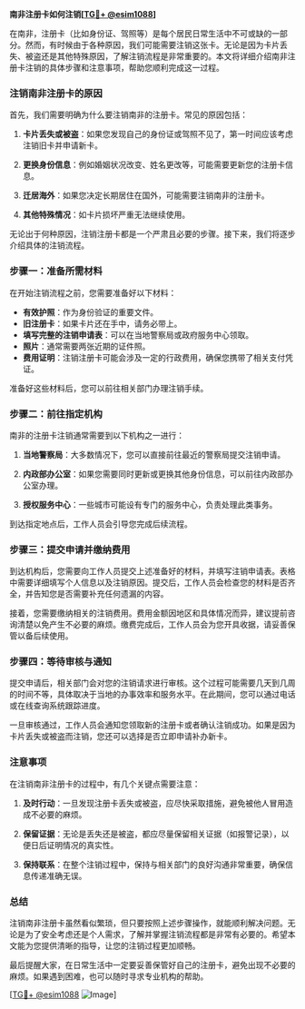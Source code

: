 **南非注册卡如何注销[[TG💪+ @esim1088](https://t.me/s/esim1088)]**

在南非，注册卡（比如身份证、驾照等）是每个居民日常生活中不可或缺的一部分。然而，有时候由于各种原因，我们可能需要注销这张卡。无论是因为卡片丢失、被盗还是其他特殊原因，了解注销流程是非常重要的。本文将详细介绍南非注册卡注销的具体步骤和注意事项，帮助您顺利完成这一过程。

### 注销南非注册卡的原因

首先，我们需要明确为什么要注销南非的注册卡。常见的原因包括：

1. **卡片丢失或被盗**：如果您发现自己的身份证或驾照不见了，第一时间应该考虑注销旧卡并申请新卡。
   
2. **更换身份信息**：例如婚姻状况改变、姓名更改等，可能需要更新您的注册卡信息。
   
3. **迁居海外**：如果您决定长期居住在国外，可能需要注销南非的注册卡。
   
4. **其他特殊情况**：如卡片损坏严重无法继续使用。

无论出于何种原因，注销注册卡都是一个严肃且必要的步骤。接下来，我们将逐步介绍具体的注销流程。

### 步骤一：准备所需材料

在开始注销流程之前，您需要准备好以下材料：

- **有效护照**：作为身份验证的重要文件。
- **旧注册卡**：如果卡片还在手中，请务必带上。
- **填写完整的注销申请表**：可以在当地警察局或政府服务中心领取。
- **照片**：通常需要两张近期的证件照。
- **费用证明**：注销注册卡可能会涉及一定的行政费用，确保您携带了相关支付凭证。

准备好这些材料后，您可以前往相关部门办理注销手续。

### 步骤二：前往指定机构

南非的注册卡注销通常需要到以下机构之一进行：

1. **当地警察局**：大多数情况下，您可以直接前往最近的警察局提交注销申请。
   
2. **内政部办公室**：如果您需要同时更新或更换其他身份信息，可以前往内政部办公室办理。

3. **授权服务中心**：一些城市可能设有专门的服务中心，负责处理此类事务。

到达指定地点后，工作人员会引导您完成后续流程。

### 步骤三：提交申请并缴纳费用

到达机构后，您需要向工作人员提交上述准备好的材料，并填写注销申请表。表格中需要详细填写个人信息以及注销原因。提交后，工作人员会检查您的材料是否齐全，并告知您是否需要补充任何遗漏的内容。

接着，您需要缴纳相关的注销费用。费用金额因地区和具体情况而异，建议提前咨询清楚以免产生不必要的麻烦。缴费完成后，工作人员会为您开具收据，请妥善保管以备后续使用。

### 步骤四：等待审核与通知

提交申请后，相关部门会对您的注销请求进行审核。这个过程可能需要几天到几周的时间不等，具体取决于当地的办事效率和服务水平。在此期间，您可以通过电话或在线查询系统跟踪进度。

一旦审核通过，工作人员会通知您领取新的注册卡或者确认注销成功。如果是因为卡片丢失或被盗而注销，您还可以选择是否立即申请补办新卡。

### 注意事项

在注销南非注册卡的过程中，有几个关键点需要注意：

1. **及时行动**：一旦发现注册卡丢失或被盗，应尽快采取措施，避免被他人冒用造成不必要的麻烦。
   
2. **保留证据**：无论是丢失还是被盗，都应尽量保留相关证据（如报警记录），以便日后证明情况的真实性。
   
3. **保持联系**：在整个注销过程中，保持与相关部门的良好沟通非常重要，确保信息传递准确无误。

### 总结

注销南非注册卡虽然看似繁琐，但只要按照上述步骤操作，就能顺利解决问题。无论是为了安全考虑还是个人需求，了解并掌握注销流程都是非常有必要的。希望本文能为您提供清晰的指导，让您的注销过程更加顺畅。

最后提醒大家，在日常生活中一定要妥善保管好自己的注册卡，避免出现不必要的麻烦。如果遇到困难，也可以随时寻求专业机构的帮助。

[[TG💪+ @esim1088](https://t.me/s/esim1088) ![Image](https://i.postimg.cc/4NQfJmqS/Snipaste-2025-05-13-00-14-12.png)]